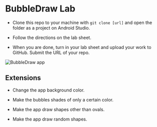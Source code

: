 # BubbleDraw Lab

* Clone this repo to your machine with `git clone [url]` and open the folder as a project on Android Studio.

* Follow the directions on the lab sheet.

* When you are done, turn in your lab sheet and upload your work to GitHub. Submit the URL of your repo.

<img src="http://kellylougheed.com/images/projects/bubbledraw.gif" alt="BubbleDraw app" />

## Extensions

* Change the app background color.

* Make the bubbles shades of only a certain color.

* Make the app draw shapes other than ovals.

* Make the app draw random shapes.
